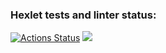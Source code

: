### Hexlet tests and linter status:
[![Actions Status](https://github.com/FilimonovNikita/php-project-48/actions/workflows/hexlet-check.yml/badge.svg)](https://github.com/FilimonovNikita/php-project-48/actions)
<a href="https://codeclimate.com/github/FilimonovNikita/php-project-48/maintainability"><img src="https://api.codeclimate.com/v1/badges/3cd6ca2e67725f58ba76/maintainability" /></a>
